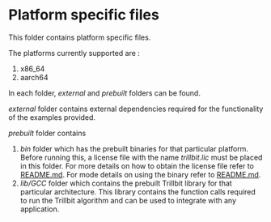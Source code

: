 # Platform specific files

This folder contains platform specific files.

The platforms currently supported are :
1. x86_64
2. aarch64

In each folder, *external* and *prebuilt* folders can be found.

*external* folder contains external dependencies required for the functionality of the examples provided.

*prebuilt* folder contains 
1. *bin* folder which has the prebuilt binaries for that particular platform. Before running this, a license file with the name *trillbit.lic* must be placed in this folder. For more details on how to obtain the license file refer to [README.md](../scripts/license/README.md). For mode details on using the binary refer to [README.md](x86_64/prebuilt/bin/README.md).
2. *lib/GCC* folder which contains the prebuilt Trillbit library for that particular architecture. This library contains the function calls required to run the Trillbit algorithm and can be used to integrate with any application.